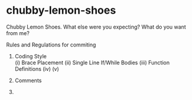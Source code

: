 # chubby-lemon-shoes
Chubby Lemon Shoes. What else were you expecting? What do you want from me?  
   
Rules and Regulations for commiting  
1. Coding Style  
  (i) Brace Placement
 (ii) Single Line If/While Bodies
(iii) Function Definitions
 (iv)
  (v)
2. Comments  
  
3. 
